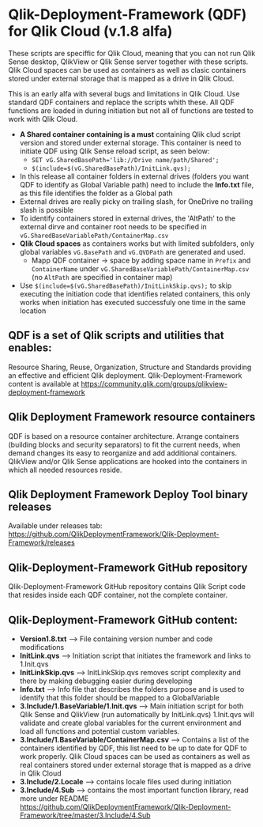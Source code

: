 # Qlik-Deployment-Framework (QDF) for Qlik Cloud (v.1.8 alfa)
These scripts are speciffic for Qlik Cloud, meaning that you can not run Qlik Sense desktop, QlikView or Qlik Sense server together with these scripts. Qlik Cloud spaces can be used as containers as well as clasic containers stored under external storage that is  mapped as a drive in Qlik Cloud.

This is an early alfa with several bugs and limitations in Qlik Cloud. Use standard QDF containers and replace the scripts whith these.  All QDF functions are loaded in during initiation but not all of functions are tested to work with Qlik Cloud.

* **A Shared container containing is a must** containing Qlik clud script version and stored under external storage. This container is need to initiate QDF using Qlik Sense reload script, as seen below:
    - `SET vG.SharedBasePath='lib://Drive name/path/Shared';`
    - `$(include=$(vG.SharedBasePath)/InitLink.qvs);`
* In this release all container folders in external drives (folders you want QDF to identify as Global Variable path) need to include the **Info.txt** file, as this file identifies the folder as a Global path
* External drives are really picky on trailing slash, for OneDrive no trailing slash is possible
* To identify containers stored in external drives, the 'AltPath' to the external dirve and container root needs to be specified in `vG.SharedBaseVariablePath/ContainerMap.csv`
* **Qlik Cloud spaces** as containers works but with limited subfolders, only global variables `vG.BasePath` and `vG.QVDPath` are generated and used. 
    - Mapp QDF container -> space by adding space name in `Prefix` and `ContainerName` under `vG.SharedBaseVariablePath/ContainerMap.csv` (no `AltPath` are specified in container map)
* Use `$(include=$(vG.SharedBasePath)/InitLinkSkip.qvs);` to skip executing the initiation code that identifies related containers, this only works when initiation has executed successfuly one time in the same location

## QDF is a set of Qlik scripts and utilities that enables: 
Resource Sharing, Reuse, Organization, Structure and Standards providing an effective and efficient Qlik deployment.
Qlik-Deployment-Framework content is available at https://community.qlik.com/groups/qlikview-deployment-framework

## Qlik Deployment Framework resource containers
QDF is based on a resource container architecture. Arrange containers (building blocks and security separators) to fit the current needs, when demand changes its easy to reorganize and add additional containers. QlikView and/or Qlik Sense applications are hooked into the containers in which all needed resources reside.

## Qlik Deployment Framework Deploy Tool binary releases
Available under releases tab: https://github.com/QlikDeploymentFramework/Qlik-Deployment-Framework/releases

## Qlik-Deployment-Framework GitHub repository
Qlik-Deployment-Framework GitHub repository contains Qlik Script code that resides inside each QDF container, not the complete container.
## Qlik-Deployment-Framework GitHub content:
- **Version1.8.txt** --> File containing version number and code modifications
- **InitLink.qvs** --> Initiation script that initiates the framework and links to 1.Init.qvs
- **InitLinkSkip.qvs** -->  InitLinkSkip.qvs removes script complexity and there by making debugging easier during developing
- **Info.txt** --> Info file that describes the folders purpose and is used to identify that this folder should be mapped to a GlobalVariable
- **3.Include/1.BaseVariable/1.Init.qvs** --> Main initiation script for both Qlik Sense and QlikView (run automatically by InitLink.qvs) 1.Init.qvs will validate and create global variables for the current environment and load all functions and potential custom variables.
- **3.Include/1.BaseVariable/ContainerMap.csv** --> Contains a list of the containers identified by QDF, this list need to be up to date for QDF to work properly. Qlik Cloud spaces can be used as containers as well as real containers stored under external storage that is  mapped as a drive in Qlik Cloud
- **3.Include/2.Locale** --> contains locale files used during initiation
- **3.Include/4.Sub**  --> contains the most important function library, read more under README https://github.com/QlikDeploymentFramework/Qlik-Deployment-Framework/tree/master/3.Include/4.Sub

